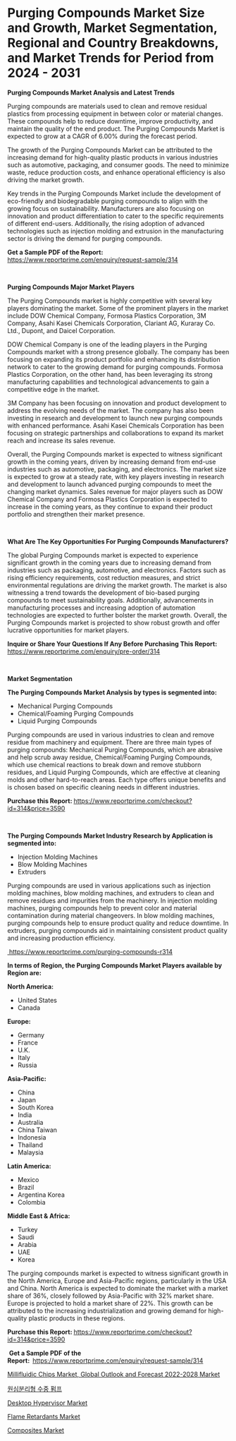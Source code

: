 <p><h1>Purging Compounds Market Size and Growth, Market Segmentation, Regional and Country Breakdowns, and Market Trends for Period from 2024 -  2031</h1></p><p><strong>Purging Compounds Market Analysis and Latest Trends</strong></p>
<p><p>Purging compounds are materials used to clean and remove residual plastics from processing equipment in between color or material changes. These compounds help to reduce downtime, improve productivity, and maintain the quality of the end product. The Purging Compounds Market is expected to grow at a CAGR of 6.00% during the forecast period.</p><p>The growth of the Purging Compounds Market can be attributed to the increasing demand for high-quality plastic products in various industries such as automotive, packaging, and consumer goods. The need to minimize waste, reduce production costs, and enhance operational efficiency is also driving the market growth.</p><p>Key trends in the Purging Compounds Market include the development of eco-friendly and biodegradable purging compounds to align with the growing focus on sustainability. Manufacturers are also focusing on innovation and product differentiation to cater to the specific requirements of different end-users. Additionally, the rising adoption of advanced technologies such as injection molding and extrusion in the manufacturing sector is driving the demand for purging compounds.</p></p>
<p><strong>Get a Sample PDF of the Report:&nbsp;</strong> <a href="https://www.reportprime.com/enquiry/request-sample/314">https://www.reportprime.com/enquiry/request-sample/314</a></p>
<p>&nbsp;</p>
<p><strong>Purging Compounds Major Market Players</strong></p>
<p><p>The Purging Compounds market is highly competitive with several key players dominating the market. Some of the prominent players in the market include DOW Chemical Company, Formosa Plastics Corporation, 3M Company, Asahi Kasei Chemicals Corporation, Clariant AG, Kuraray Co. Ltd., Dupont, and Daicel Corporation.</p><p>DOW Chemical Company is one of the leading players in the Purging Compounds market with a strong presence globally. The company has been focusing on expanding its product portfolio and enhancing its distribution network to cater to the growing demand for purging compounds. Formosa Plastics Corporation, on the other hand, has been leveraging its strong manufacturing capabilities and technological advancements to gain a competitive edge in the market.</p><p>3M Company has been focusing on innovation and product development to address the evolving needs of the market. The company has also been investing in research and development to launch new purging compounds with enhanced performance. Asahi Kasei Chemicals Corporation has been focusing on strategic partnerships and collaborations to expand its market reach and increase its sales revenue.</p><p>Overall, the Purging Compounds market is expected to witness significant growth in the coming years, driven by increasing demand from end-use industries such as automotive, packaging, and electronics. The market size is expected to grow at a steady rate, with key players investing in research and development to launch advanced purging compounds to meet the changing market dynamics. Sales revenue for major players such as DOW Chemical Company and Formosa Plastics Corporation is expected to increase in the coming years, as they continue to expand their product portfolio and strengthen their market presence.</p></p>
<p>&nbsp;</p>
<p><strong>What Are The Key Opportunities For Purging Compounds Manufacturers?</strong></p>
<p><p>The global Purging Compounds market is expected to experience significant growth in the coming years due to increasing demand from industries such as packaging, automotive, and electronics. Factors such as rising efficiency requirements, cost reduction measures, and strict environmental regulations are driving the market growth. The market is also witnessing a trend towards the development of bio-based purging compounds to meet sustainability goals. Additionally, advancements in manufacturing processes and increasing adoption of automation technologies are expected to further bolster the market growth. Overall, the Purging Compounds market is projected to show robust growth and offer lucrative opportunities for market players.</p></p>
<p><strong>Inquire or Share Your Questions If Any Before Purchasing This Report:</strong> <a href="https://www.reportprime.com/enquiry/pre-order/314">https://www.reportprime.com/enquiry/pre-order/314</a></p>
<p>&nbsp;</p>
<p><strong>Market Segmentation</strong></p>
<p><strong>The Purging Compounds Market Analysis by types is segmented into:</strong></p>
<p><ul><li>Mechanical Purging Compounds</li><li>Chemical/Foaming Purging Compounds</li><li>Liquid Purging Compounds</li></ul></p>
<p><p>Purging compounds are used in various industries to clean and remove residue from machinery and equipment. There are three main types of purging compounds: Mechanical Purging Compounds, which are abrasive and help scrub away residue, Chemical/Foaming Purging Compounds, which use chemical reactions to break down and remove stubborn residues, and Liquid Purging Compounds, which are effective at cleaning molds and other hard-to-reach areas. Each type offers unique benefits and is chosen based on specific cleaning needs in different industries.</p></p>
<p><strong>Purchase this Report:&nbsp;</strong><a href="https://www.reportprime.com/checkout?id=314&price=3590">https://www.reportprime.com/checkout?id=314&price=3590</a></p>
<p>&nbsp;</p>
<p><strong>The Purging Compounds Market Industry Research by Application is segmented into:</strong></p>
<p><ul><li>Injection Molding Machines</li><li>Blow Molding Machines</li><li>Extruders</li></ul></p>
<p><p>Purging compounds are used in various applications such as injection molding machines, blow molding machines, and extruders to clean and remove residues and impurities from the machinery. In injection molding machines, purging compounds help to prevent color and material contamination during material changeovers. In blow molding machines, purging compounds help to ensure product quality and reduce downtime. In extruders, purging compounds aid in maintaining consistent product quality and increasing production efficiency.</p></p>
<p><a href="https://www.reportprime.com/purging-compounds-r314">&nbsp;https://www.reportprime.com/purging-compounds-r314</a></p>
<p><strong>In terms of Region, the Purging Compounds Market Players available by Region are:</strong></p>
<p>
    <p> <strong> North America: </strong>
        <ul>
            <li>United States</li>
            <li>Canada</li>
        </ul>
        </p> 
    <p> <strong> Europe: </strong>
        <ul>
            <li>Germany</li>
            <li>France</li>
            <li>U.K.</li>
            <li>Italy</li>
            <li>Russia</li>
        </ul>
        </p> 
    <p> <strong> Asia-Pacific: </strong>
        <ul>
            <li>China</li>
            <li>Japan</li>
            <li>South Korea</li>
            <li>India</li>
            <li>Australia</li>
            <li>China Taiwan</li>
            <li>Indonesia</li>
            <li>Thailand</li>
            <li>Malaysia</li>
        </ul>
        </p> 
    <p> <strong> Latin America: </strong>
        <ul>
            <li>Mexico</li>
            <li>Brazil</li>
            <li>Argentina Korea</li>
            <li>Colombia</li>
        </ul>
        </p> 
    <p> <strong> Middle East & Africa: </strong>
        <ul>
            <li>Turkey</li>
            <li>Saudi</li>
            <li>Arabia</li>
            <li>UAE</li>
            <li>Korea</li>
        </ul>
    </p>
    </p>
<p><p>The purging compounds market is expected to witness significant growth in the North America, Europe and Asia-Pacific regions, particularly in the USA and China. North America is expected to dominate the market with a market share of 36%, closely followed by Asia-Pacific with 32% market share. Europe is projected to hold a market share of 22%. This growth can be attributed to the increasing industrialization and growing demand for high-quality plastic products in these regions.</p></p>
<p><strong>Purchase this Report: </strong><a href="https://www.reportprime.com/checkout?id=314&price=3590">https://www.reportprime.com/checkout?id=314&price=3590</a></p>
<p>&nbsp;<strong>Get a Sample PDF of the Report:&nbsp;&nbsp;</strong><a href="https://www.reportprime.com/enquiry/request-sample/314">https://www.reportprime.com/enquiry/request-sample/314</a></p>
<p><strong></strong></p>
<p><p><a href="https://medium.com/@janetchuaf36/millifluidic-chips-market-global-outlook-and-forecast-2022-2028-market-report-by-product-type-2-5d-6f083f56c837">Millifluidic Chips Market, Global Outlook and Forecast 2022-2028 Market</a></p><p><a href="https://medium.com/@staceyhilll80/%EC%9B%90%EC%8B%AC%ED%98%95-%EC%9E%A0%EC%88%98-%ED%8E%8C%ED%94%84-%EC%8B%9C%EC%9E%A5-%EC%A0%90%EC%9C%A0%EC%9C%A8-%EB%B0%8F-%EC%8B%9C%EC%9E%A5-%EB%B6%84%EC%84%9D-%EC%84%B1%EC%9E%A5%EB%8F%99%ED%96%A5-%EB%B0%8F-2024-2031%EB%85%84-%EA%B8%B0%EA%B0%84-%EB%8F%99%EC%95%88%EC%9D%98-%EC%98%88%EC%B8%A1-7e0f0c0539e7">원심분리형 수중 펌프</a></p><p><a href="https://issuu.com/reportprime-2/docs/desktop-hypervisor-market-size-2030.pptx">Desktop Hypervisor Market</a></p><p><a href="https://github.com/mauripalmi/Market-Research-Report-List-4/blob/main/flame-retardants-market.md">Flame Retardants Market</a></p><p><a href="https://github.com/nicoletavirag/Market-Research-Report-List-4/blob/main/composites-market.md">Composites Market</a></p></p>